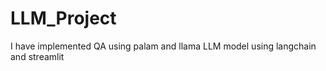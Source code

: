 # LLM_Project

I have  implemented QA using palam and llama LLM model using langchain and streamlit
